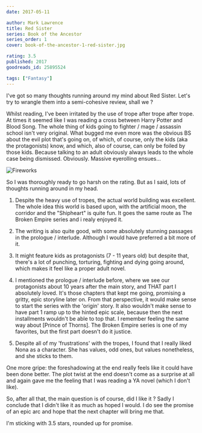 ```yaml
---
date: 2017-05-11

author: Mark Lawrence
title: Red Sister
series: Book of the Ancestor
series_order: 1
cover: book-of-the-ancestor-1-red-sister.jpg

rating: 3.5
published: 2017
goodreads_id: 25895524

tags: ["Fantasy"]
---
```


I've got so many thoughts running around my mind about Red Sister. Let's try to wrangle them into a semi-cohesive review, shall we ?

<!--more-->

Whilst reading, I've been irritated by the use of trope after trope after trope. At times it seemed like I was reading a cross between Harry Potter and Blood Song. The whole thing of kids going to fighter / mage / assassin school isn't very original. What bugged me even more was the obvious BS about the evil plot that's going on, of which, of course, only the kids (aka the protagonists) know, and which, also of course, can only be foiled by those kids. Because talking to an adult obviously always leads to the whole case being dismissed. Obviously. Massive eyerolling ensues...

![Fireworks](https://media.giphy.com/media/Fjr6v88OPk7U4/giphy.gif)

So I was thoroughly ready to go harsh on the rating. But as I said, lots of thoughts running around in my head.

1. Despite the heavy use of tropes, the actual world building was excellent. The whole idea this world is based upon, with the artificial moon, the corridor and the "Shipheart" is quite fun. It goes the same route as The Broken Empire series and i realy enjoyed it.

2. The writing is also quite good, with some absolutely stunning passages in the prologue / interlude. Although I would have preferred a bit more of it.

3. It might feature kids as protagonists (7 - 11 years old) but despite that, there's a lot of punching, torturing, fighting and dying going around, which makes it feel like a proper adult novel.

4. I mentioned the prologue / interlude before, where we see our protagonists about 10 years after the main story, and THAT part I absolutely loved. It's those chapters that kept me going, promising a gritty, epic storyline later on. From that perspective, it would make sense to start the series with the 'origin' story. It also wouldn't make sense to have part 1 ramp up to the hinted epic scale, because then the next installments wouldn't be able to top that. I remember feeling the same way about [Prince of Thorns]. The Broken Empire series is one of my favorites, but the first part doesn't do it justice.

5. Despite all of my 'frustrations' with the tropes, I found that I really liked Nona as a character. She has values, odd ones, but values nonetheless, and she sticks to them.

One more gripe: the foreshadowing at the end really feels like it could have been done better. The plot twist at the end doesn't come as a surprise at all and again gave me the feeling that I was reading a YA novel (which I don't like).

So, after all that, the main question is of course, did I like it ? Sadly I conclude that I didn't like it as much as hoped I would. I do see the promise of an epic arc and hope that the next chapter will bring me that.

I'm sticking with 3.5 stars, rounded up for promise.

